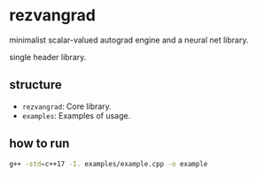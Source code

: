 # rezvangrad
minimalist scalar-valued autograd engine and a neural net library.

single header library.

## structure
- `rezvangrad`: Core library.
- `examples`: Examples of usage.

## how to run
```bash
g++ -std=c++17 -I. examples/example.cpp -o example
```
